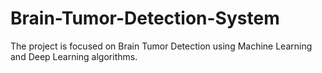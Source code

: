 # Brain-Tumor-Detection-System
The project is focused on Brain Tumor Detection using Machine Learning and Deep Learning algorithms. 
